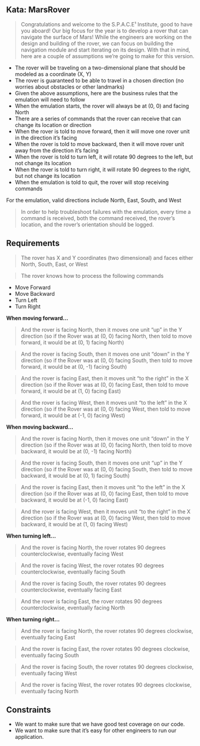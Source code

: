 ## Kata: MarsRover

> Congratulations and welcome to the S.P.A.C.E¹ Institute, good to have you aboard! Our big focus for the year is to develop a rover that can navigate the surface of Mars! While the engineers are working on the design and building of the rover, we can focus on building the navigation module and start iterating on its design. With that in mind, here are a couple of assumptions we’re going to make for this version.

- The rover will be traveling on a two-dimensional plane that should be modeled as a coordinate (X, Y)
- The rover is guaranteed to be able to travel in a chosen direction (no worries about obstacles or other landmarks)
- Given the above assumptions, here are the business rules that the emulation will need to follow
- When the emulation starts, the rover will always be at (0, 0) and facing North
- There are a series of commands that the rover can receive that can change its location or direction
- When the rover is told to move forward, then it will move one rover unit in the direction it’s facing
- When the rover is told to move backward, then it will move rover unit away from the direction it’s facing
- When the rover is told to turn left, it will rotate 90 degrees to the left, but not change its location
- When the rover is told to turn right, it will rotate 90 degrees to the right, but not change its location
- When the emulation is told to quit, the rover will stop receiving commands

For the emulation, valid directions include North, East, South, and West

> In order to help troubleshoot failures with the emulation, every time a command is received, both the command received, the rover’s location, and the rover’s orientation should be logged.

## Requirements

> The rover has X and Y coordinates (two dimensional) and faces either North, South, East, or West

> The rover knows how to process the following commands
- Move Forward
- Move Backward
- Turn Left
- Turn Right

**When moving forward…**

> And the rover is facing North, then it moves one unit “up” in the Y direction (so if the Rover was at (0, 0) facing North, then told to move forward, it would be at (0, 1) facing North)

> And the rover is facing South, then it moves one unit “down” in the Y direction (so if the Rover was at (0, 0) facing South, then told to move forward, it would be at (0, -1) facing South)

> And the rover is facing East, then it moves unit “to the right” in the X direction (so if the Rover was at (0, 0) facing East, then told to move forward, it would be at (1, 0) facing East)

> And the rover is facing West, then it moves unit “to the left” in the X direction (so if the Rover was at (0, 0) facing West, then told to move forward, it would be at (-1, 0) facing West)

**When moving backward…**

> And the rover is facing North, then it moves one unit “down” in the Y direction (so if the Rover was at (0, 0) facing North, then told to move backward, it would be at (0, -1) facing North)

> And the rover is facing South, then it moves one unit “up” in the Y direction (so if the Rover was at (0, 0) facing South, then told to move backward, it would be at (0, 1) facing South)

> And the rover is facing East, then it moves unit “to the left” in the X direction (so if the Rover was at (0, 0) facing East, then told to move backward, it would be at (-1, 0) facing East)

> And the rover is facing West, then it moves unit “to the right” in the X direction (so if the Rover was at (0, 0) facing West, then told to move backward, it would be at (1, 0) facing West)

**When turning left…**

> And the rover is facing North, the rover rotates 90 degrees counterclockwise, eventually facing West

> And the rover is facing West, the rover rotates 90 degrees counterclockwise, eventually facing South

> And the rover is facing South, the rover rotates 90 degrees counterclockwise, eventually facing East

> And the rover is facing East, the rover rotates 90 degrees counterclockwise, eventually facing North

**When turning right…**

> And the rover is facing North, the rover rotates 90 degrees clockwise, eventually facing East

> And the rover is facing East, the rover rotates 90 degrees clockwise, eventually facing South

> And the rover is facing South, the rover rotates 90 degrees clockwise, eventually facing West

> And the rover is facing West, the rover rotates 90 degrees clockwise, eventually facing North

## Constraints

- We want to make sure that we have good test coverage on our code.
- We want to make sure that it’s easy for other engineers to run our application.